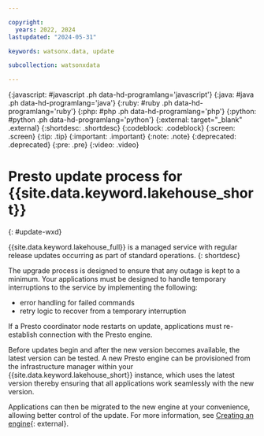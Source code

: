 ```yaml
---

copyright:
  years: 2022, 2024
lastupdated: "2024-05-31"

keywords: watsonx.data, update

subcollection: watsonxdata

---
```


{:javascript: #javascript .ph data-hd-programlang='javascript'}
{:java: #java .ph data-hd-programlang='java'}
{:ruby: #ruby .ph data-hd-programlang='ruby'}
{:php: #php .ph data-hd-programlang='php'}
{:python: #python .ph data-hd-programlang='python'}
{:external: target="_blank" .external}
{:shortdesc: .shortdesc}
{:codeblock: .codeblock}
{:screen: .screen}
{:tip: .tip}
{:important: .important}
{:note: .note}
{:deprecated: .deprecated}
{:pre: .pre}
{:video: .video}

# Presto update process for {{site.data.keyword.lakehouse_short}}
{: #update-wxd}

{{site.data.keyword.lakehouse_full}} is a managed service with regular release updates occurring as part of standard operations.
{: shortdesc}


The upgrade process is designed to ensure that any outage is kept to a minimum. Your applications must be designed to handle temporary interruptions to the service by implementing the following:

* error handling for failed commands
* retry logic to recover from a temporary interruption

If a Presto coordinator node restarts on update, applications must re-establish connection with the Presto engine.

Before updates begin and after the new version becomes available, the latest version can be tested. A new Presto engine can be provisioned from the infrastructure manager within your {{site.data.keyword.lakehouse_short}} instance, which uses the latest version thereby ensuring that all applications work seamlessly with the new version.

Applications can then be migrated to the new engine at your convenience, allowing better control of the update.
For more information, see [Creating an engine](watsonxdata?topic=watsonxdata-prov_engine){: external}.
